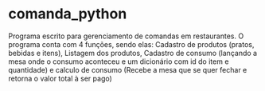 # comanda_python
Programa escrito para gerenciamento de comandas em restaurantes. O programa conta com 4 funções, sendo elas: Cadastro de produtos (pratos, bebidas e itens), Listagem dos produtos, Cadastro de consumo (lançando a mesa onde o consumo aconteceu e um dicionário com id do item e quantidade) e calculo de consumo (Recebe a mesa que se quer fechar e retorna o valor total à ser pago)

